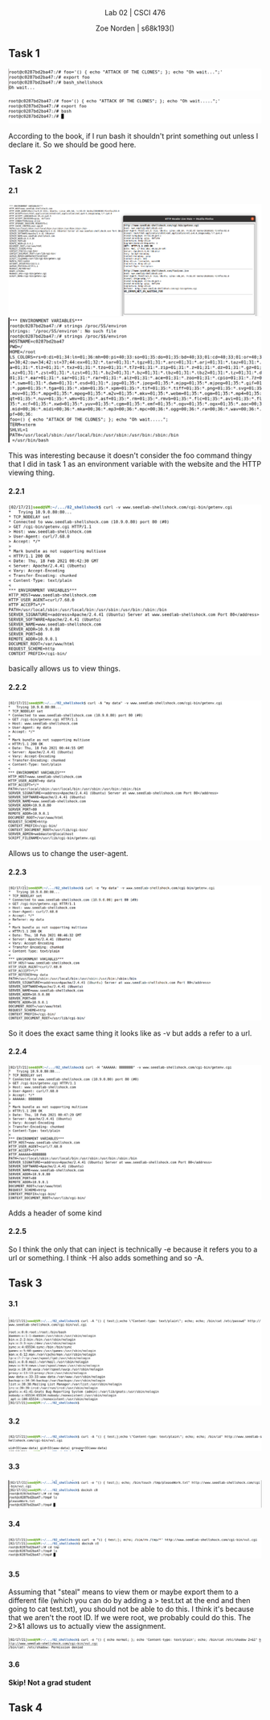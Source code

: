 
<div align="center">Lab 02 | CSCI 476
  
Zoe Norden | s68k193() 
</div>


## Task 1

![image](https://github.com/znorden17/csci-476-594-spring2021-private/blob/main/lab02/screenshots/2_task1.1.png)

![image](https://github.com/znorden17/csci-476-594-spring2021-private/blob/main/lab02/screenshots/2_task1.2.png)

According to the book, if I run bash it shouldn't print something out unless I declare it. So we should be good here. 

## Task 2


#### 2.1

![image](https://github.com/znorden17/csci-476-594-spring2021-private/blob/main/lab02/screenshots/2_task2.1.png)
![image](https://github.com/znorden17/csci-476-594-spring2021-private/blob/main/lab02/screenshots/2_task2.2.png)

This was interesting because it doesn't consider the foo command thingy that I did in task 1 as an environment variable with the website and the HTTP viewing thing. 

#### 2.2.1
![image](https://github.com/znorden17/csci-476-594-spring2021-private/blob/main/lab02/screenshots/2_task2.2.1.png)

basically allows us to view things. 

#### 2.2.2
![image](https://github.com/znorden17/csci-476-594-spring2021-private/blob/main/lab02/screenshots/2_task2.2.2.png)

Allows us to change the user-agent.

#### 2.2.3
![image](https://github.com/znorden17/csci-476-594-spring2021-private/blob/main/lab02/screenshots/2_task2.2.3.png)

So it does the exact same thing it looks like as -v but adds a refer to a url.

#### 2.2.4
![image](https://github.com/znorden17/csci-476-594-spring2021-private/blob/main/lab02/screenshots/2_task2.2.4.png)

Adds a header of some kind
#### 2.2.5

So I think the only that can inject is technically -e because it refers you to a url or something. I think -H also adds something and so -A.

## Task 3

#### 3.1

![image](https://github.com/znorden17/csci-476-594-spring2021-private/blob/main/lab02/screenshots/2_task3.1.png)

#### 3.2

![image](https://github.com/znorden17/csci-476-594-spring2021-private/blob/main/lab02/screenshots/2_task3.2.png)


#### 3.3

![image](https://github.com/znorden17/csci-476-594-spring2021-private/blob/main/lab02/screenshots/2_task3.3.png) 


#### 3.4

![image](https://github.com/znorden17/csci-476-594-spring2021-private/blob/main/lab02/screenshots/2_task3.4.png) 


#### 3.5

Assuming that "steal" means to view them or maybe export them to a different file (which you can do by adding a > test.txt at the end and then going to cat test.txt), you should not be able to do this. I think it's because that we aren't the root ID. If we were root, we probably could do this. The 2>&1 allows us to actually view the assignment. 

![image](https://github.com/znorden17/csci-476-594-spring2021-private/blob/main/lab02/screenshots/2_task3.5.png) 

#### 3.6

**Skip! Not a grad student**


## Task 4










